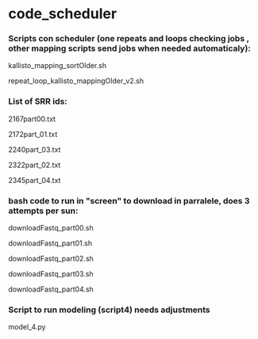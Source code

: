 # code_scheduler

### Scripts con scheduler (one repeats and loops checking jobs , other mapping scripts send jobs when needed automaticaly):

kallisto_mapping_sortOlder.sh

repeat_loop_kallisto_mappingOlder_v2.sh




### List of SRR ids:

2167part00.txt

2172part_01.txt

2240part_03.txt

2322part_02.txt

2345part_04.txt


### bash code to run  in "screen" to download in parralele, does 3 attempts per sun:


downloadFastq_part00.sh

downloadFastq_part01.sh

downloadFastq_part02.sh

downloadFastq_part03.sh

downloadFastq_part04.sh


### Script to run modeling (script4) needs adjustments
model_4.py

